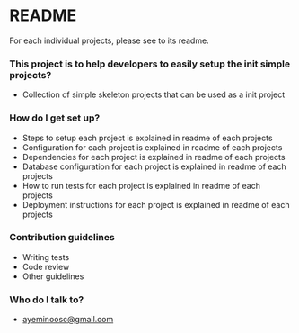 # README #

For each individual projects, please see to its readme.

### This project is to help developers to easily  setup the init simple projects? ###

* Collection of simple skeleton projects that can be used as a init project

### How do I get set up? ###

* Steps to setup each project is explained in readme of each projects
* Configuration for each project is explained in readme of each projects
* Dependencies for each project is explained in readme of each projects
* Database configuration for each project is explained in readme of each projects
* How to run tests for each project is explained in readme of each projects
* Deployment instructions for each project is explained in readme of each projects

### Contribution guidelines ###

* Writing tests
* Code review
* Other guidelines

### Who do I talk to? ###

* ayeminoosc@gmail.com
